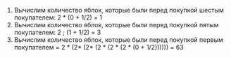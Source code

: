 1. Вычислим количество яблок, которые были перед покупкой шестым покупателем: 2 * (0 + 1/2) = 1
2. Вычислим количество яблок, которые были перед покупкой пятым покупателем: 2 ; (1 + 1/2) = 3
3. Вычислим количество яблок, которые были перед покупкой первым покупателем = 2 * (2* (2* (2 * (2 * (2 * (0 + 1/2)))))) = 63

